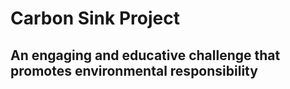 # Carbon Sink Project

## An engaging and educative challenge that promotes environmental responsibility


